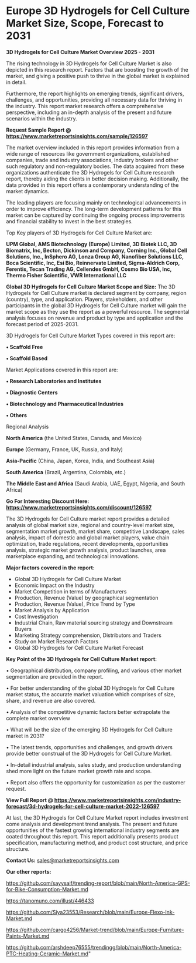 # Europe 3D Hydrogels for Cell Culture Market Size, Scope, Forecast to 2031

<Strong> 3D Hydrogels for Cell Culture Market Overview 2025 - 2031</strong>

The rising technology in 3D Hydrogels for Cell Culture Market is also depicted in this research report. Factors that are boosting the growth of the market, and giving a positive push to thrive in the global market is explained in detail.

Furthermore, the report highlights on emerging trends, significant drivers, challenges, and opportunities, providing all necessary data for thriving in the industry. This report market research offers a comprehensive perspective, including an in-depth analysis of the present and future scenarios within the industry.

<strong>Request Sample Report @ <a href=https://www.marketreportsinsights.com/sample/126597>https://www.marketreportsinsights.com/sample/126597</a></strong>

The market overview included in this report provides information from a wide range of resources like government organizations, established companies, trade and industry associations, industry brokers and other such regulatory and non-regulatory bodies. The data acquired from these organizations authenticate the 3D Hydrogels for Cell Culture research report, thereby aiding the clients in better decision making. Additionally, the data provided in this report offers a contemporary understanding of the market dynamics.

The leading players are focusing mainly on technological advancements in order to improve efficiency. The long-term development patterns for this market can be captured by continuing the ongoing process improvements and financial stability to invest in the best strategies.

Top Key players of 3D Hydrogels for Cell Culture Market are:

<strong>UPM Global, AMS Biotechnology (Europe) Limited, 3D Biotek LLC, 3D Biomatrix, Inc, Becton, Dickinson and Company, Corning Inc., Global Cell Solutions, Inc., InSphero AG, Lonza Group AG, Nanofiber Solutions LLC, Boca Scientific, Inc, Esi Bio, Reinnervate Limited, Sigma-Aldrich Corp, Ferentis, Tecan Trading AG, Cellendes GmbH, Cosmo Bio USA, Inc, Thermo Fisher Scientific, VWR International LLC</strong>

<strong><b>Global 3D Hydrogels for Cell Culture Market Scope and Size:</b></strong>
The 3D Hydrogels for Cell Culture market is declared segment by company, region (country), type, and application. Players, stakeholders, and other participants in the global 3D Hydrogels for Cell Culture market will gain the market scope as they use the report as a powerful resource. The segmental analysis focuses on revenue and product by type and application and the forecast period of 2025-2031.

3D Hydrogels for Cell Culture Market Types covered in this report are:

<strong>• Scaffold Free

• Scaffold Based</strong>

Market Applications covered in this report are:

<strong>• Research Laboratories and Institutes

• Diagnostic Centers

• Biotechnology and Pharmaceutical Industries

• Others</strong> 

Regional Analysis

<strong>North America</strong> (the United States, Canada, and Mexico)

<strong>Europe</strong> (Germany, France, UK, Russia, and Italy)

<strong>Asia-Pacific</strong> (China, Japan, Korea, India, and Southeast Asia)

<strong>South America</strong> (Brazil, Argentina, Colombia, etc.)

<strong>The Middle East and Africa</strong> (Saudi Arabia, UAE, Egypt, Nigeria, and South Africa)

<strong>Go For Interesting Discount Here: <a href=https://www.marketreportsinsights.com/discount/126597>https://www.marketreportsinsights.com/discount/126597</a></strong>

The 3D Hydrogels for Cell Culture market report provides a detailed analysis of global market size, regional and country-level market size, segmentation market growth, market share, competitive Landscape, sales analysis, impact of domestic and global market players, value chain optimization, trade regulations, recent developments, opportunities analysis, strategic market growth analysis, product launches, area marketplace expanding, and technological innovations.

<strong><b>Major factors covered in the report:</b></strong>
<ul>
  <li>Global 3D Hydrogels for Cell Culture Market </li>
  <li>Economic Impact on the Industry</li>
  <li>Market Competition in terms of Manufacturers</li>
  <li>Production, Revenue (Value) by geographical segmentation</li>
  <li>Production, Revenue (Value), Price Trend by Type</li>
  <li>Market Analysis by Application</li>
  <li>Cost Investigation</li>
  <li>Industrial Chain, Raw material sourcing strategy and Downstream Buyers</li>
  <li>Marketing Strategy comprehension, Distributors and Traders</li>
  <li>Study on Market Research Factors</li>
  <li>Global 3D Hydrogels for Cell Culture Market Forecast</li>
</ul>

<strong><b>Key Point of the 3D Hydrogels for Cell Culture Market report:</b></strong>

• Geographical distribution, company profiling, and various other market segmentation are provided in the report.

• For better understanding of the global 3D Hydrogels for Cell Culture market status, the accurate market valuation which comprises of size, share, and revenue are also covered.

• Analysis of the competitive dynamic factors better extrapolate the complete market overview

• What will be the size of the emerging 3D Hydrogels for Cell Culture market in 2031?

• The latest trends, opportunities and challenges, and growth drivers provide better construal of the 3D Hydrogels for Cell Culture Market.

• In-detail industrial analysis, sales study, and production understanding shed more light on the future market growth rate and scope.

• Report also offers the opportunity for customization as per the customer request.

<strong><b>View Full Report @ <a href=https://www.marketreportsinsights.com/industry-forecast/3d-hydrogels-for-cell-culture-market-2022-126597>https://www.marketreportsinsights.com/industry-forecast/3d-hydrogels-for-cell-culture-market-2022-126597</a></b></strong>


At last, the 3D Hydrogels for Cell Culture Market report includes investment come analysis and development trend analysis. The present and future opportunities of the fastest growing international industry segments are coated throughout this report. This report additionally presents product specification, manufacturing method, and product cost structure, and price structure.

<strong>Contact Us:</strong>
sales@marketreportsinsights.com

<strong>Our other reports:</strong>

<a href=https://github.com/sayysaif/trending-report/blob/main/North-America-GPS-for-Bike-Consumption-Market.md>https://github.com/sayysaif/trending-report/blob/main/North-America-GPS-for-Bike-Consumption-Market.md</a>

<a href=https://tanomuno.com/illust/446433>https://tanomuno.com/illust/446433</a>

<a href=https://github.com/Siya23553/Research/blob/main/Europe-Flexo-Ink-Market.md>https://github.com/Siya23553/Research/blob/main/Europe-Flexo-Ink-Market.md</a>

<a href=https://github.com/cargo4256/Market-trend/blob/main/Europe-Furniture-Paints-Market.md>https://github.com/cargo4256/Market-trend/blob/main/Europe-Furniture-Paints-Market.md</a>

<a href=https://github.com/arshdeep76555/trendingg/blob/main/North-America-PTC-Heating-Ceramic-Market.md>https://github.com/arshdeep76555/trendingg/blob/main/North-America-PTC-Heating-Ceramic-Market.md</a>"
